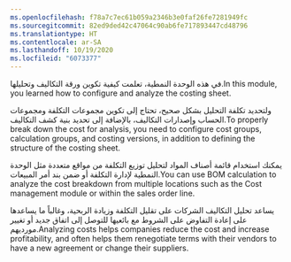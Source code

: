 ```yaml
---
ms.openlocfilehash: f78a7c7ec61b059a2346b3e0faf26fe7281949fc
ms.sourcegitcommit: 82ed9ded42c47064c90ab6fe717893447cd48796
ms.translationtype: HT
ms.contentlocale: ar-SA
ms.lasthandoff: 10/19/2020
ms.locfileid: "6073377"
---
```


<span data-ttu-id="6828e-101">في هذه الوحدة النمطية، تعلمت كيفية تكوين ورقة التكاليف وتحليلها.</span><span class="sxs-lookup"><span data-stu-id="6828e-101">In this module, you learned how to configure and analyze the costing sheet.</span></span> 

<span data-ttu-id="6828e-102">ولتحديد تكلفة التحليل بشكل صحيح، تحتاج إلى تكوين مجموعات التكلفة ومجموعات الحساب وإصدارات التكاليف، بالإضافة إلى تحديد بنية كشف التكاليف.</span><span class="sxs-lookup"><span data-stu-id="6828e-102">To properly break down the cost for analysis, you need to configure cost groups, calculation groups, and costing versions, in addition to defining the structure of the costing sheet.</span></span>

<span data-ttu-id="6828e-103">يمكنك استخدام قائمة أصناف المواد لتحليل توزيع التكلفة من مواقع متعددة مثل الوحدة النمطية لإدارة التكلفة أو ضمن بند أمر المبيعات.</span><span class="sxs-lookup"><span data-stu-id="6828e-103">You can use BOM calculation to analyze the cost breakdown from multiple locations such as the Cost management module or within the sales order line.</span></span>

<span data-ttu-id="6828e-104">يساعد تحليل التكاليف الشركات على تقليل التكلفة وزيادة الربحية، وغالباً ما يساعدها على إعادة التفاوض على الشروط مع بائعيها للتوصل إلى اتفاق جديد أو تغيير مورديهم.</span><span class="sxs-lookup"><span data-stu-id="6828e-104">Analyzing costs helps companies reduce the cost and increase profitability, and often helps them renegotiate terms with their vendors to have a new agreement or change their suppliers.</span></span>
